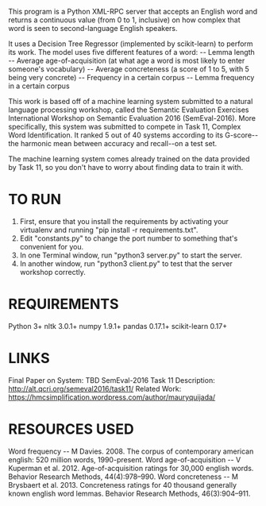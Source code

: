 This program is a Python XML-RPC server that accepts an English
word and returns a continuous value (from 0 to 1, inclusive) on how complex that
word is seen to second-language English speakers.

It uses a Decision Tree Regressor (implemented by scikit-learn) to perform its
work. The model uses five different features of a word:
-- Lemma length
-- Average age-of-acquisition (at what age a word is most likely to enter
   someone's vocabulary)
-- Average concreteness (a score of 1 to 5, with 5 being very concrete)
-- Frequency in a certain corpus
-- Lemma frequency in a certain corpus

This work is based off of a machine learning system submitted to a natural
language processing workshop, called the Semantic Evaluation Exercises
International Workshop on Semantic Evaluation 2016 (SemEval-2016). More
specifically, this system was submitted to compete in Task 11, Complex Word
Identification. It ranked 5 out of 40 systems according to its G-score--the
harmonic mean between accuracy and recall--on a test set.

The machine learning system comes already trained on the data provided by Task
11, so you don't have to worry about finding data to train it with.


TO RUN
======
1. First, ensure that you install the requirements by activating your virtualenv
and running "pip install -r requirements.txt".
3. Edit "constants.py" to change the port number to something that's convenient
for you.
2. In one Terminal window, run "python3 server.py" to start the server.
3. In another window, run "python3 client.py" to test that the server workshop
correctly.


REQUIREMENTS
============
Python 3+
nltk 3.0.1+
numpy 1.9.1+
pandas 0.17.1+
scikit-learn 0.17+


LINKS
=====
Final Paper on System: TBD
SemEval-2016 Task 11 Description: http://alt.qcri.org/semeval2016/task11/
Related Work: https://hmcsimplification.wordpress.com/author/mauryquijada/


RESOURCES USED
==============
Word frequency -- M Davies. 2008. The corpus of contemporary american english:
  520 million words, 1990-present.
Word age-of-acquisition -- V Kuperman et al. 2012. Age-of-acquisition ratings
  for 30,000 english words. Behavior Research Methods, 44(4):978–990.
Word concreteness -- M Brysbaert et al. 2013. Concreteness ratings for 40
  thousand generally known english word lemmas. Behavior Research Methods,
  46(3):904–911.
